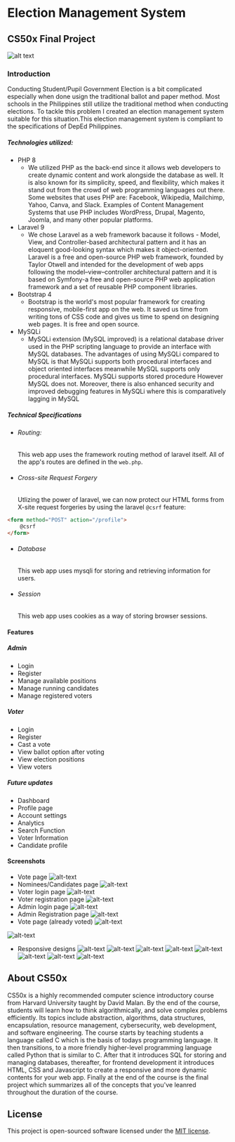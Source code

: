 # Election Management System
## CS50x Final Project


![alt text](https://raw.githubusercontent.com/laravel/art/master/logo-lockup/5%20SVG/2%20CMYK/1%20Full%20Color/laravel-logolockup-cmyk-red.svg "Laravel")
### Introduction
Conducting Student/Pupil Government Election is a bit complicated especially when done usign the traditional ballot and paper method. Most schools in the Philippines still utilize the traditional method when conducting elections. To tackle this problem I created an election management system suitable for this situation.This election management system is compliant to the specifications of DepEd Philippines.

##### Technologies utilized:

- PHP 8
  - We utilized PHP as the back-end since it allows web developers to create dynamic content and work alongside the database as well. It is also known for its simplicity, speed, and flexibility, which makes it stand out from the crowd of web programming languages out there. Some websites that uses PHP are: Facebook, Wikipedia, Mailchimp, Yahoo, Canva, and Slack. Examples of Content Management Systems that use PHP includes WordPress, Drupal, Magento, Joomla, and many other popular platforms.
- Laravel 9
  - We chose Laravel as a web framework bacause it follows - Model, View, and Controller-based architectural pattern and it has an eloquent good-looking syntax which makes it object-oriented. Laravel is a free and open-source PHP web framework, founded by Taylor Otwell and intended for the development of web apps following the model–view–controller architectural pattern and it is based on Symfony-a free and open-source PHP web application framework and a set of reusable PHP component libraries.
- Bootstrap 4
  - Bootstrap is the world's most popular framework for creating responsive, mobile-first app on the web. It saved us time from writing tons of CSS code and gives us time to spend on designing web pages. It is free and open source. 
- MySQLi
  - MySQLi extension (MySQL improved) is a relational database driver used in the PHP scripting language to provide an interface with MySQL databases. The advantages of using MySQLi compared to MySQL is that MySQLi supports both procedural interfaces and object oriented interfaces meanwhile MySQL supports only procedural interfaces. MySQLi supports stored procedure However MySQL does not. Moreover, there is also enhanced security and improved debugging features in MySQLi where this is comparatively lagging in MySQL


##### Technical Specifications
- ###### Routing:
    This web app uses the framework routing method of laravel itself. All of the app's routes are defined in the `web.php`.
- ###### Cross-site Request Forgery
    Utlizing the power of laravel, we can now  protect our HTML forms from X-site request forgeries by using the laravel `@csrf` feature:
```HTML
<form method="POST" action="/profile">
    @csrf
</form>
```
- ###### Database
    This web app uses mysqli for storing and retrieving information for users.
- ###### Session
    This web app uses cookies as a way of storing browser sessions.

#### Features
##### Admin
- Login
- Register
- Manage available positions
- Manage running candidates
- Manage registered voters

##### Voter
- Login
- Register
- Cast a vote
- View ballot option after voting
- View election positions
- View voters

##### Future updates
- Dashboard
- Profile page
- Account settings
- Analytics
- Search Function
- Voter Information
- Candidate profile

#### Screenshots
- Vote page
![alt-text](./screenshots/Screenshot%20(74).png)
- Nominees/Candidates page
![alt-text](./screenshots/Screenshot%20(75).png)
- Voter login page
![alt-text](./screenshots/Screenshot%20(76).png)
- Voter registration page
![alt-text](./screenshots/Screenshot%20(77).png)
- Admin login page
![alt-text](./screenshots/Screenshot%20(78).png)
- Admin Registration page
![alt-text](./screenshots/Screenshot%20(79).png)
- Vote page (already voted)
![alt-text](./screenshots/Screenshot%20(81).png)

![alt-text](./screenshots/Screenshot%20(82).png)
- Responsive designs
![alt-text](./screenshots/Screenshot%20(83).png)
![alt-text](./screenshots/Screenshot%20(84).png)
![alt-text](./screenshots/Screenshot%20(85).png)
![alt-text](./screenshots/Screenshot%20(86).png)
![alt-text](./screenshots/Screenshot%20(87).png)
![alt-text](./screenshots/Screenshot%20(88).png)
![alt-text](./screenshots/Screenshot%20(89).png)
![alt-text](./screenshots/Screenshot%20(90).png)

## About CS50x
CS50x is a highly recommended computer science introductory course from Harvard University taught by David Malan. By the end of the course, students will learn how to think algorithmically, and solve complex problems efficiently. Its topics include abstraction, algorithms, data structures, encapsulation, resource management, cybersecurity, web development, and software engineering. The course starts by teaching students a language called C which is the basis of todays programming language. It then transitions, to a more friendly higher-level programming language called Python that is similar to C. After that it introduces SQL for storing and managing databases, thereafter, for frontend development it introduces HTML, CSS and Javascript to create a responsive and more dynamic contents for your web app. Finally at the end of the course is the final project which summarizes all of the concepts that you've leanred throughout the duration of the course.

## License
This project is open-sourced software licensed under the [MIT license](https://opensource.org/licenses/MIT).
